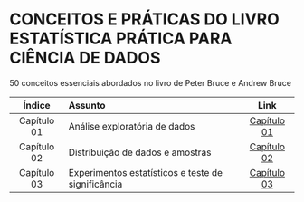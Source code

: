 # CONCEITOS E PRÁTICAS DO LIVRO ESTATÍSTICA PRÁTICA PARA CIÊNCIA DE DADOS

50 conceitos essenciais abordados no livro de Peter Bruce e Andrew Bruce

| Índice | Assunto | Link |
| :-: | :- | :-: |
| Capítulo 01 | Análise exploratória de dados | [Capítulo 01](capitulo01/)|
| Capítulo 02 | Distribuição de dados e amostras |[Capítulo 02](capitulo02/)|
| Capítulo 03 | Experimentos estatísticos e teste de significância | [Capítulo 03](capitulo03/)|
